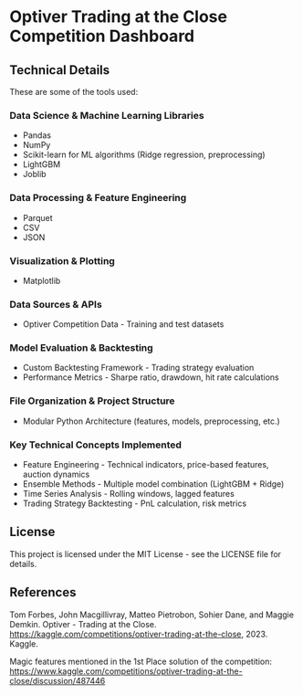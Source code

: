 # Optiver Trading at the Close Competition Dashboard

## Technical Details
These are some of the tools used:

### Data Science & Machine Learning Libraries
- Pandas
- NumPy
- Scikit-learn for ML algorithms (Ridge regression, preprocessing)
- LightGBM
- Joblib 

### Data Processing & Feature Engineering
- Parquet 
- CSV
- JSON

### Visualization & Plotting
- Matplotlib

### Data Sources & APIs
- Optiver Competition Data - Training and test datasets

### Model Evaluation & Backtesting
- Custom Backtesting Framework - Trading strategy evaluation
- Performance Metrics - Sharpe ratio, drawdown, hit rate calculations

### File Organization & Project Structure
- Modular Python Architecture (features, models, preprocessing, etc.)

### Key Technical Concepts Implemented
- Feature Engineering - Technical indicators, price-based features, auction dynamics
- Ensemble Methods - Multiple model combination (LightGBM + Ridge)
- Time Series Analysis - Rolling windows, lagged features
- Trading Strategy Backtesting - PnL calculation, risk metrics


## License

This project is licensed under the MIT License - see the LICENSE file for details.

## References

Tom Forbes, John Macgillivray, Matteo Pietrobon, Sohier Dane, and Maggie Demkin. Optiver - Trading at the Close. https://kaggle.com/competitions/optiver-trading-at-the-close, 2023. Kaggle.

Magic features mentioned in the 1st Place solution of the competition: https://www.kaggle.com/competitions/optiver-trading-at-the-close/discussion/487446
